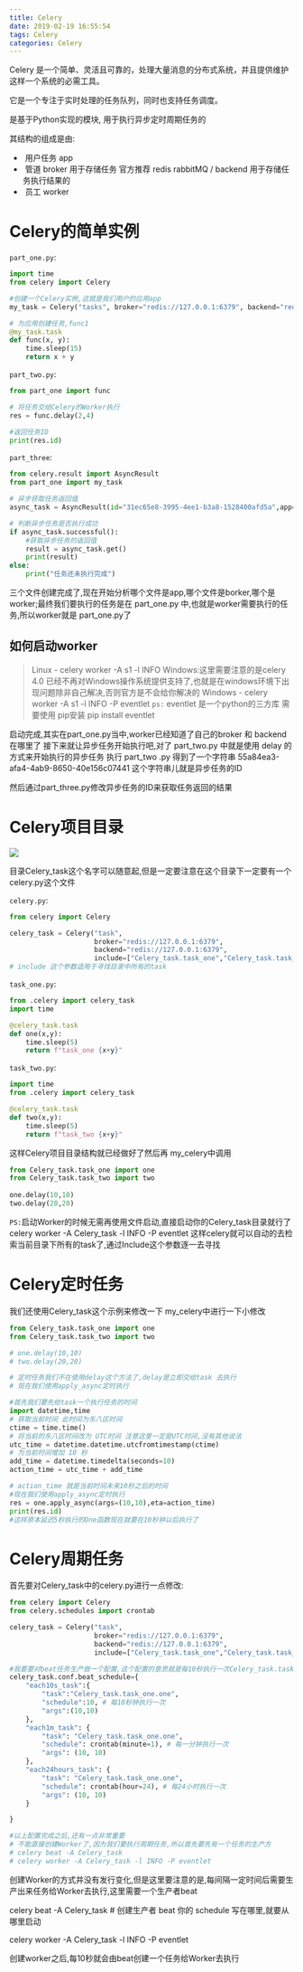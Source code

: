 ```yaml
---
title: Celery
date: 2019-02-19 16:55:54
tags: Celery
categories: Celery
---
```


Celery 是一个简单、灵活且可靠的，处理大量消息的分布式系统，并且提供维护这样一个系统的必需工具。

它是一个专注于实时处理的任务队列，同时也支持任务调度。

是基于Python实现的模块, 用于执行异步定时周期任务的

<!--more-->

其结构的组成是由:

- ​    用户任务 app
- ​    管道 broker 用于存储任务 官方推荐 redis rabbitMQ  / backend 用于存储任务执行结果的
- ​    员工 worker

# Celery的简单实例

`part_one.py`:

```python
import time
from celery import Celery

#创建一个Celery实例,这就是我们用户的应用app
my_task = Celery("tasks", broker="redis://127.0.0.1:6379", backend="redis://127.0.0.1:6379")

# 为应用创建任务,func1
@my_task.task
def func(x, y):
    time.sleep(15)
    return x + y
```

`part_two.py`:

```python
from part_one import func

# 将任务交给Celery的Worker执行
res = func.delay(2,4)

#返回任务ID
print(res.id)
```

`part_three`:

```python
from celery.result import AsyncResult
from part_one import my_task

# 异步获取任务返回值
async_task = AsyncResult(id="31ec65e8-3995-4ee1-b3a8-1528400afd5a",app=my_task)

# 判断异步任务是否执行成功
if async_task.successful():
    #获取异步任务的返回值
    result = async_task.get()
    print(result)
else:
    print("任务还未执行完成")
```

三个文件创建完成了,现在开始分析哪个文件是app,哪个文件是borker,哪个是worker;最终我们要执行的任务是在 part_one.py 中,也就是worker需要执行的任务,所以worker就是 part_one.py了

## 如何启动worker

> Linux - celery worker -A s1 -l INFO 
> Windows:这里需要注意的是celery 4.0 已经不再对Windows操作系统提供支持了,也就是在windows环境下出现问题除非自己解决,否则官方是不会给你解决的
> Windows - celery worker -A s1 -l INFO -P eventlet
> `ps:` eventlet 是一个python的三方库 需要使用 pip安装 pip install eventlet

启动完成,其实在part_one.py当中,worker已经知道了自己的broker 和 backend 在哪里了
接下来就让异步任务开始执行吧,对了 part_two.py 中就是使用 delay 的方式来开始执行的异步任务
执行 part_two .py 得到了一个字符串 55a84ea3-afa4-4ab9-8650-40e156c07441 这个字符串儿就是异步任务的ID

然后通过part_three.py修改异步任务的ID来获取任务返回的结果

# Celery项目目录

![](Celery/1.png)

目录Celery_task这个名字可以随意起,但是一定要注意在这个目录下一定要有一个celery.py这个文件

`celery.py`:

```python
from celery import Celery

celery_task = Celery("task",
                     broker="redis://127.0.0.1:6379",
                     backend="redis://127.0.0.1:6379",
                     include=["Celery_task.task_one","Celery_task.task_two"])
# include 这个参数适用于寻找目录中所有的task
```

`task_one.py`:

```python
from .celery import celery_task
import time

@celery_task.task
def one(x,y):
    time.sleep(5)
    return f"task_one {x+y}"
```

`task_two.py`:

```python
import time
from .celery import celery_task

@celery_task.task
def two(x,y):
    time.sleep(5)
    return f"task_two {x+y}"
```

这样Celery项目目录结构就已经做好了然后再 my_celery中调用

```python
from Celery_task.task_one import one
from Celery_task.task_two import two
 
one.delay(10,10)
two.delay(20,20)
```

`PS:`启动Worker的时候无需再使用文件启动,直接启动你的Celery_task目录就行了
celery worker -A Celery_task -l INFO -P eventlet
这样celery就可以自动的去检索当前目录下所有的task了,通过Include这个参数逐一去寻找

# Celery定时任务

我们还使用Celery_task这个示例来修改一下
my_celery中进行一下小修改

```python
from Celery_task.task_one import one
from Celery_task.task_two import two

# one.delay(10,10)
# two.delay(20,20)

# 定时任务我们不在使用delay这个方法了,delay是立即交给task 去执行
# 现在我们使用apply_async定时执行

#首先我们要先给task一个执行任务的时间
import datetime,time
# 获取当前时间 此时间为东八区时间
ctime = time.time()
# 将当前的东八区时间改为 UTC时间 注意这里一定是UTC时间,没有其他说法
utc_time = datetime.datetime.utcfromtimestamp(ctime)
# 为当前时间增加 10 秒
add_time = datetime.timedelta(seconds=10)
action_time = utc_time + add_time

# action_time 就是当前时间未来10秒之后的时间
#现在我们使用apply_async定时执行
res = one.apply_async(args=(10,10),eta=action_time)
print(res.id)
#这样原本延迟5秒执行的One函数现在就要在10秒钟以后执行了
```

# Celery周期任务

首先要对Celery_task中的celery.py进行一点修改:

```python
from celery import Celery
from celery.schedules import crontab

celery_task = Celery("task",
                     broker="redis://127.0.0.1:6379",
                     backend="redis://127.0.0.1:6379",
                     include=["Celery_task.task_one","Celery_task.task_two"])

#我要要对beat任务生产做一个配置,这个配置的意思就是每10秒执行一次Celery_task.task_one任务参数是(10,10)
celery_task.conf.beat_schedule={
    "each10s_task":{
        "task":"Celery_task.task_one.one",
        "schedule":10, # 每10秒钟执行一次
        "args":(10,10)
    },
    "each1m_task": {
        "task": "Celery_task.task_one.one",
        "schedule": crontab(minute=1), # 每一分钟执行一次
        "args": (10, 10)
    },
    "each24hours_task": {
        "task": "Celery_task.task_one.one",
        "schedule": crontab(hour=24), # 每24小时执行一次
        "args": (10, 10)
    }

}

#以上配置完成之后,还有一点非常重要
# 不能直接创建Worker了,因为我们要执行周期任务,所以首先要先有一个任务的生产方
# celery beat -A Celery_task
# celery worker -A Celery_task -l INFO -P eventlet
```

创建Worker的方式并没有发行变化,但是这里要注意的是,每间隔一定时间后需要生产出来任务给Worker去执行,这里需要一个生产者beat

celery beat -A Celery_task  # 创建生产者 beat 你的 schedule 写在哪里,就要从哪里启动

celery worker -A Celery_task -l INFO -P eventlet

 创建worker之后,每10秒就会由beat创建一个任务给Worker去执行